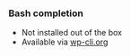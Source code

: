 ###  Bash completion

* Not installed out of the box
* Available via [wp-cli.org](http://wp-cli.org/#complete)